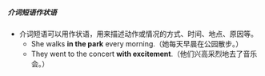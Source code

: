 ##### 介词短语作状语
- 介词短语可以用作状语，用来描述动作或情况的方式、时间、地点、原因等。
	- She walks **in the park** every morning.（她每天早晨在公园散步。）
	- They went to the concert **with excitement**.（他们兴高采烈地去了音乐会。）